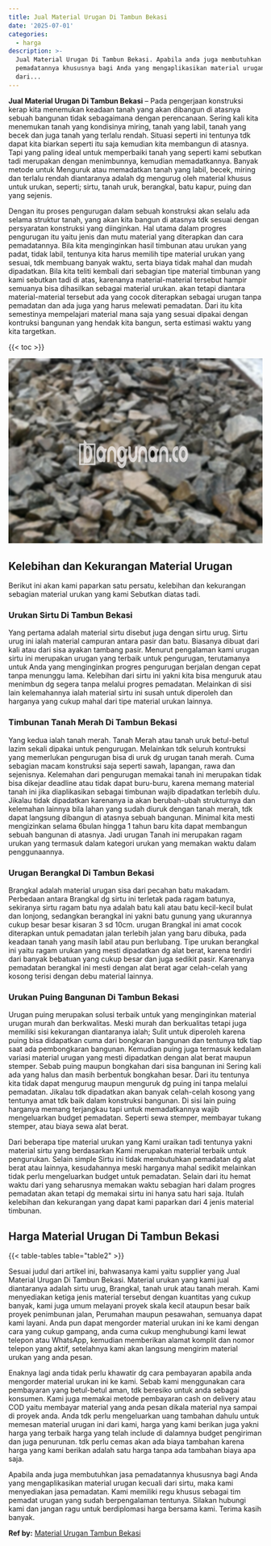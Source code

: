 ```yaml
---
title: Jual Material Urugan Di Tambun Bekasi
date: '2025-07-01'
categories:
  - harga
description: >-
  Jual Material Urugan Di Tambun Bekasi. Apabila anda juga membutuhkan jasa
  pemadatannya khususnya bagi Anda yang mengaplikasikan material urugan kecuali
  dari...
---
```


**Jual Material Urugan Di Tambun Bekasi** – Pada pengerjaan konstruksi kerap kita menemukan keadaan tanah yang akan dibangun di atasnya sebuah bangunan tidak sebagaimana dengan perencanaan. Sering kali kita menemukan tanah yang kondisinya miring, tanah yang labil, tanah yang becek dan juga tanah yang terlalu rendah. Situasi seperti ini tentunya tdk dapat kita biarkan seperti itu saja kemudian kita membangun di atasnya. Tapi yang paling ideal untuk memperbaiki tanah yang seperti kami sebutkan tadi merupakan dengan menimbunnya, kemudian memadatkannya. Banyak metode untuk Menguruk atau memadatkan tanah yang labil, becek, miring dan terlalu rendah diantaranya adalah dg mengurug oleh material khusus untuk urukan, seperti; sirtu, tanah uruk, berangkal, batu kapur, puing dan yang sejenis.

Dengan itu proses pengurugan dalam sebuah konstruksi akan selalu ada selama struktur tanah, yang akan kita bangun di atasnya tdk sesuai dengan persyaratan konstruksi yang diinginkan. Hal utama dalam progres pengurugan itu yaitu jenis dan mutu material yang diterapkan dan cara pemadatannya. Bila kita menginginkan hasil timbunan atau urukan yang padat, tidak labil, tentunya kita harus memilih tipe material urukan yang sesuai, tdk membuang banyak waktu, serta biaya tidak mahal dan mudah dipadatkan. Bila kita teliti kembali dari sebagian tipe material timbunan yang kami sebutkan tadi di atas, karenanya material-material tersebut hampir semuanya bisa dihasilkan sebagai material urukan. akan tetapi diantara material-material tersebut ada yang cocok diterapkan sebagai urugan tanpa pemadatan dan ada juga yang harus melewati pemadatan. Dari itu kita semestinya mempelajari material mana saja yang sesuai dipakai dengan kontruksi bangunan yang hendak kita bangun, serta estimasi waktu yang kita targetkan.

{{< toc >}}

![Jual Material Urugan Di Tambun Bekasi](/images/jual-urugan-15.png)

## Kelebihan dan Kekurangan Material Urugan

Berikut ini akan kami paparkan satu persatu, kelebihan dan kekurangan sebagian material urukan yang kami Sebutkan diatas tadi.

### Urukan Sirtu Di Tambun Bekasi

Yang pertama adalah material sirtu disebut juga dengan sirtu urug. Sirtu urug ini ialah material campuran antara pasir dan batu. Biasanya dibuat dari kali atau dari sisa ayakan tambang pasir. Menurut pengalaman kami urugan sirtu ini merupakan urugan yang terbaik untuk pengurugan, terutamanya untuk Anda yang menginginkan progres pengurugan berjalan dengan cepat tanpa menunggu lama. Kelebihan dari sirtu ini yakni kita bisa menguruk atau menimbun dg segera tanpa melalui progres pemadatan. Melainkan di sisi lain kelemahannya ialah material sirtu ini susah untuk diperoleh dan harganya yang cukup mahal dari tipe material urukan lainnya.

### Timbunan Tanah Merah Di Tambun Bekasi

Yang kedua ialah tanah merah. Tanah Merah atau tanah uruk betul-betul lazim sekali dipakai untuk pengurugan. Melainkan tdk seluruh kontruksi yang memerlukan pengurugan bisa di uruk dg urugan tanah merah. Cuma sebagian macam konstruksi saja seperti sawah, lapangan, rawa dan sejenisnya. Kelemahan dari pengurugan memakai tanah ini merupakan tidak bisa dikejar deadline atau tidak dapat buru-buru, karena memang material tanah ini jika diaplikasikan sebagai timbunan wajib dipadatkan terlebih dulu. Jikalau tidak dipadatkan karenanya ia akan berubah-ubah strukturnya dan kelemahan lainnya bila lahan yang sudah diuruk dengan tanah merah, tdk dapat langsung dibangun di atasnya sebuah bangunan. Minimal kita mesti mengizinkan selama 6bulan hingga 1 tahun baru kita dapat membangun sebuah bangunan di atasnya. Jadi urugan Tanah ini merupakan ragam urukan yang termasuk dalam kategori urukan yang memakan waktu dalam penggunaannya.

### Urugan Berangkal Di Tambun Bekasi

Brangkal adalah material urugan sisa dari pecahan batu makadam. Perbedaan antara Brangkal dg sirtu ini terletak pada ragam batunya, sekiranya sirtu ragam batu nya adalah batu kali atau batu kecil-kecil bulat dan lonjong, sedangkan berangkal ini yakni batu gunung yang ukurannya cukup besar besar kisaran 3 sd 10cm. urugan Brangkal ini amat cocok diterapkan untuk pemadatan jalan terlebih jalan yang baru dibuka, pada keadaan tanah yang masih labil atau pun berlubang. Tipe urukan berangkal ini yaitu ragam urukan yang mesti dipadatkan dg alat berat, karena terdiri dari banyak bebatuan yang cukup besar dan juga sedikit pasir. Karenanya pemadatan berangkal ini mesti dengan alat berat agar celah-celah yang kosong terisi dengan debu material lainnya.

### Urukan Puing Bangunan Di Tambun Bekasi

Urugan puing merupakan solusi terbaik untuk yang menginginkan material urugan murah dan berkwalitas. Meski murah dan berkualitas tetapi juga memiliki sisi kekurangan diantaranya ialah; Sulit untuk diperoleh karena puing bisa didapatkan cuma dari bongkaran bangunan dan tentunya tdk tiap saat ada pembongkaran bangunan. Kemudian puing juga termasuk kedalam variasi material urugan yang mesti dipadatkan dengan alat berat maupun stemper. Sebab puing maupun bongkahan dari sisa bangunan ini Sering kali ada yang halus dan masih berbentuk bongkahan besar. Dari itu tentunya kita tidak dapat mengurug maupun menguruk dg puing ini tanpa melalui pemadatan. Jikalau tdk dipadatkan akan banyak celah-celah kosong yang tentunya amat tdk baik dalam konstruksi bangunan. Di sisi lain puing harganya memang terjangkau tapi untuk memadatkannya wajib mengeluarkan budget pemadatan. Seperti sewa stemper, membayar tukang stemper, atau biaya sewa alat berat.

Dari beberapa tipe material urukan yang Kami uraikan tadi tentunya yakni material sirtu yang berdasarkan Kami merupakan material terbaik untuk pengurukan. Selain simple Sirtu ini tidak membutuhkan pemadatan dg alat berat atau lainnya, kesudahannya meski harganya mahal sedikit melainkan tidak perlu mengeluarkan budget untuk pemadatan. Selain dari itu hemat waktu dari yang seharusnya memakan waktu sebagian hari dalam progres pemadatan akan tetapi dg memakai sirtu ini hanya satu hari saja. Itulah kelebihan dan kekurangan yang dapat kami paparkan dari 4 jenis material timbunan.

## Harga Material Urugan Di Tambun Bekasi

{{< table-tables table="table2" >}}

Sesuai judul dari artikel ini, bahwasanya kami yaitu supplier yang Jual Material Urugan Di Tambun Bekasi. Material urukan yang kami jual diantaranya adalah sirtu urug, Brangkal, tanah uruk atau tanah merah. Kami menyediakan ketiga jenis material tersebut dengan kuantitas yang cukup banyak, kami juga umum melayani proyek skala kecil ataupun besar baik proyek penimbunan jalan, Perumahan maupun pesawahan, semuanya dapat kami layani. Anda pun dapat mengorder material urukan ini ke kami dengan cara yang cukup gampang, anda cuma cukup menghubungi kami lewat telepon atau WhatsApp, kemudian memberikan alamat komplit dan nomor telepon yang aktif, setelahnya kami akan langsung mengirim material urukan yang anda pesan.

Enaknya lagi anda tidak perlu khawatir dg cara pembayaran apabila anda mengorder material urukan ini ke kami. Sebab kami menggunakan cara pembayaran yang betul-betul aman, tdk beresiko untuk anda sebagai konsumen. Kami juga memakai metode pembayaran cash on delivery atau COD yaitu membayar material yang anda pesan dikala material nya sampai di proyek anda. Anda tdk perlu mengeluarkan uang tambahan dahulu untuk memesan material urugan ini dari kami, harga yang kami berikan juga yakni harga yang terbaik harga yang telah include di dalamnya budget pengiriman dan juga penurunan. tdk perlu cemas akan ada biaya tambahan karena harga yang kami berikan adalah satu harga tanpa ada tambahan biaya apa saja.

Apabila anda juga membutuhkan jasa pemadatannya khususnya bagi Anda yang mengaplikasikan material urugan kecuali dari sirtu, maka kami menyediakan jasa pemadatan. Kami memiliki regu khusus sebagai tim pemadat urugan yang sudah berpengalaman tentunya. Silakan hubungi kami dan jangan ragu untuk berdiplomasi harga bersama kami. Terima kasih banyak.

**Ref by:** [Material Urugan Tambun Bekasi](https://id.wikipedia.org/wiki/Material)
